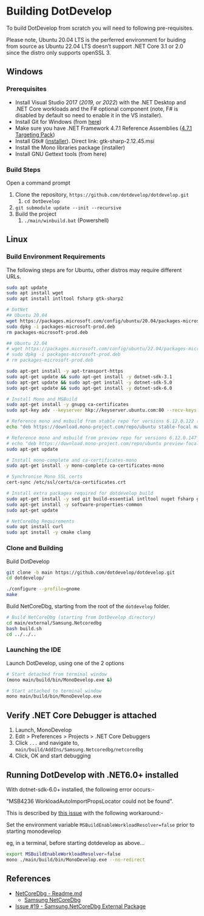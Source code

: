# Building DotDevelop

To build DotDevelop from scratch you will need to following pre-requisites.

Please note, Ubuntu 20.04 LTS is the perferred environment for buiding from source as Ubuntu 22.04 LTS doesn’t support .NET Core 3.1 or 2.0 since the distro only supports openSSL 3.

## Windows

### Prerequisites

* Install Visual Studio 2017 (_2019, or 2022_) with the .NET Desktop and .NET Core workloads and the F# optional component (note, F# is disabled by default so need to enable it in the VS installer).
* Install Git for Windows (from [here](https://git-for-windows.github.io/))
* Make sure you have .NET Framework 4.7.1 Reference Assemblies ([4.7.1 Targeting Pack](https://dotnet.microsoft.com/en-us/download/dotnet-framework/net471))
* Install Gtk# ([installer](https://www.mono-project.com/download/stable/)). Direct link: gtk-sharp-2.12.45.msi
* Install the Mono libraries package (installer)
* Install GNU Gettext tools (from here)

### Build Steps

Open a command prompt

1. Clone the repository, `https://github.com/dotdevelop/dotdevelop.git`
   1. `cd DotDevelop`
2. `git submodule update --init --recursive`
3. Build the project
   1. `./main/winbuild.bat`  (Powershell)

## Linux

### Build Environment Requirements

The following steps are for Ubuntu, other distros may require different URLs.

```bash
sudo apt update
sudo apt install wget
sudo apt install intltool fsharp gtk-sharp2

# DotNet
## Ubuntu 20.04
wget https://packages.microsoft.com/config/ubuntu/20.04/packages-microsoft-prod.deb -O packages-microsoft-prod.deb
sudo dpkg -i packages-microsoft-prod.deb
rm packages-microsoft-prod.deb

## Ubuntu 22.04
# wget https://packages.microsoft.com/config/ubuntu/22.04/packages-microsoft-prod.deb -O packages-microsoft-prod.deb
# sudo dpkg -i packages-microsoft-prod.deb
# rm packages-microsoft-prod.deb

sudo apt-get install -y apt-transport-https
sudo apt-get update && sudo apt-get install -y dotnet-sdk-3.1
sudo apt-get update && sudo apt-get install -y dotnet-sdk-5.0
sudo apt-get update && sudo apt-get install -y dotnet-sdk-6.0

# Install Mono and MSBuild
sudo apt-get install -y gnupg ca-certificates
sudo apt-key adv --keyserver hkp://keyserver.ubuntu.com:80 --recv-keys 3FA7E0328081BFF6A14DA29AA6A19B38D3D831EF

# Reference mono and msbuild from stable repo for versions 6.12.0.122 (mono) and 16.6.0.15201 (msbuild)
echo "deb https://download.mono-project.com/repo/ubuntu stable-focal main" | sudo tee /etc/apt/sources.list.d/mono-official-stable.list

# Reference mono and msbuild from preview repo for versions 6.12.0.147 (mono) and 16.10.1 (msbuild)
# echo "deb https://download.mono-project.com/repo/ubuntu preview-focal main" | sudo tee /etc/apt/sources.list.d/mono-official-preview.list
sudo apt-get update

# Install mono-complete and ca-certificates-mono
sudo apt-get install -y mono-complete ca-certificates-mono

# Synchronise Mono SSL certs
cert-sync /etc/ssl/certs/ca-certificates.crt

# Install extra packages required for dotdevelop build
sudo apt-get install -y sed git build-essential intltool nuget fsharp gtk-sharp2
sudo apt-get install -y software-properties-common
sudo apt-get update

# NetCoreDbg Requirements
sudo apt install curl
sudo apt install -y cmake clang
```

### Clone and Building

Build DotDevelop

```bash
git clone -b main https://github.com/dotdevelop/dotdevelop.git
cd dotdevelop/

./configure --profile=gnome
make
```

Build NetCoreDbg, starting from the root of the `dotdevelop` folder.

```bash
# Build NetCoreDbg (starting from DotDevelop directory)
cd main/external/Samsung.Netcoredbg
bash build.sh
cd ../../..
```

### Launching the IDE

Launch DotDevelop, using one of the 2 options

```bash
# Start detached from terminal window
(mono main/build/bin/MonoDevelop.exe &)

# Start attached to terminal window
mono main/build/bin/MonoDevelop.exe
```

## Verify .NET Core Debugger is attached

1. Launch, MonoDevelop
2. Edit > Preferences > Projects > .NET Core Debuggers
3. Click `...` and navigate to, `main/build/AddIns/Samsung.Netcoredbg/netcoredbg`
4. Click, OK and start debugging

## Running DotDevelop with .NET6.0+ installed

With dotnet-sdk-6.0+ installed, the following error occurs:-

"MSB4236 WorkloadAutoImportPropsLocator could not be found".

This is described by  [this issue](https://github.com/dotnet/sdk/issues/17461) with the following workaround:-

Set the environment variable `MSBuildEnableWorkloadResolver=false` prior to starting monodevelop

eg, in a terminal, before starting dotdevelop as above...

```bash
export MSBuildEnableWorkloadResolver=false
mono ./main/build/bin/MonoDevelop.exe --no-redirect
```

## References

* [NetCoreDbg - Readme.md](https://github.com/dotdevelop/netcoredbg/tree/dotdevelop#readme)
  * [Samsung NetCoreDbg](https://github.com/Samsung/netcoredbg)
* [Issue #19 - Samsung.NetCoreDbg External Package](https://github.com/dotdevelop/dotdevelop/issues/47)
